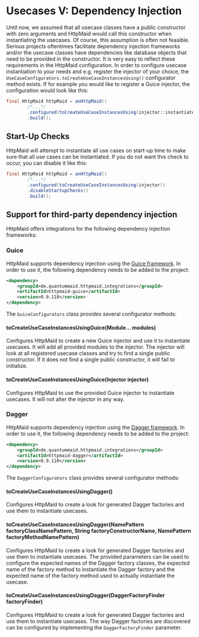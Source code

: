 # Usecases V: Dependency Injection
Until now, we assumed that all usecase classes have a public constructor with
zero arguments and HttpMaid would call this constructor when instantiating the 
usecases. Of course, this assumption is often not feasible. Serious projects
oftentimes facilitate dependency injection frameworks and/or the usecase classes
have dependencies like database objects that need to be provided in the constructor.
It is very easy to reflect these requirements in the HttpMaid configuration.
In order to configure usecase instantiation to your needs and e.g. register
the injector of your choice, the `UseCaseConfigurators.toCreateUseCaseInstancesUsing()`
configurator method exists. If for example you would like
to register a Guice injector, the configuration would look like this:
<!---[CodeSnippet] (dependencyInjectionSample)-->
```java
final HttpMaid httpMaid = anHttpMaid()
        /*...*/
        .configured(toCreateUseCaseInstancesUsing(injector::instantiate))
        .build();
```

## Start-Up Checks
HttpMaid will attempt to instantiate all use cases on start-up time to make sure that
all use cases can be instantiated. If you do not want this check to occur, you can disable
it like this:
<!---[CodeSnippet] (disableStartupChecksExample)-->
```java
final HttpMaid httpMaid = anHttpMaid()
        /*...*/
        .configured(toCreateUseCaseInstancesUsing(injector))
        .disableStartupChecks()
        .build();
```
 

## Support for third-party dependency injection
HttpMaid offers integrations for the following dependency injection frameworks:

### Guice
HttpMaid supports dependency injection using the [Guice framework](https://github.com/google/guice).
In order to use it, the following dependency needs to be added to the project:

<!---[CodeSnippet] (guicedependency)-->
```xml
<dependency>
    <groupId>de.quantummaid.httpmaid.integrations</groupId>
    <artifactId>httpmaid-guice</artifactId>
    <version>0.9.110</version>
</dependency>
```

The `GuiceConfigurators` class provides several configurator methods:

#### toCreateUseCaseInstancesUsingGuice(Module... modules)
Configures HttpMaid to create a new Guice injector and use it to instantiate usecases.
It will add all provided modules to the injector.
The injector will look at all registered usecase classes and try to find a single public constructor.
If it does not find a single public constructor, it will fail to initialize.

#### toCreateUseCaseInstancesUsingGuice(Injector injector)
Configures HttpMaid to use the provided Guice injector to instantiate usecases.
It will not alter the injector in any way.


### Dagger
HttpMaid supports dependency injection using the [Dagger framework](https://dagger.dev/).
In order to use it, the following dependency needs to be added to the project:

<!---[CodeSnippet] (daggerdependency)-->
```xml
<dependency>
    <groupId>de.quantummaid.httpmaid.integrations</groupId>
    <artifactId>httpmaid-dagger</artifactId>
    <version>0.9.110</version>
</dependency>
```

The `DaggerConfigurators` class provides several configurator methods:

#### toCreateUseCaseInstancesUsingDagger()
Configures HttpMaid to create a look for generated Dagger factories and use them to instantiate usecases.

#### toCreateUseCaseInstancesUsingDagger(NamePattern factoryClassNamePattern, String factoryConstructorName, NamePattern factoryMethodNamePattern)
Configures HttpMaid to create a look for generated Dagger factories and use them to instantiate usecases.
The provided parameters can be used to configure the expected names of the Dagger factory classes, the expected name of the factory method
to instantiate the Dagger factory and the expected name of the factory method used to actually instantiate the usecase. 

#### toCreateUseCaseInstancesUsingDagger(DaggerFactoryFinder factoryFinder)
Configures HttpMaid to create a look for generated Dagger factories and use them to instantiate usecases.
The way Dagger factories are discovered can be configured by implementing the `DaggerFactoryFinder` parameter.
